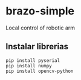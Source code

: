 # brazo-simple
Local control of robotic arm

## Instalar librerias

```
pip install pyserial
pip install numpy
pip install opencv-python
```
